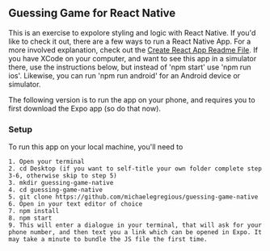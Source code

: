 ## Guessing Game for React Native

This is an exercise to expolore styling and logic with React Native. If you'd like to check it out, there are a few ways to run a React Native App. For a more involved explanation, check out the [Create React App Readme File](https://github.com/michaelegregious/guessing-game-native/blob/master/React-Native-README.md). If you have XCode on your computer, and want to see this app in a simulator there, use the instructions below, but instead of 'npm start' use 'npm run ios'. Likewise, you can run 'npm run android' for an Android device or simulator.

The following version is to run the app on your phone, and requires you to first download the Expo app (so do that now).

### Setup

To run this app on your local machine, you'll need to

    1. Open your terminal
    2. cd Desktop (if you want to self-title your own folder complete step 3-6, otherwise skip to step 5)
    3. mkdir guessing-game-native
    4. cd guessing-game-native
    5. git clone https://github.com/michaelegregious/guessing-game-native
    6. Open in your text editor of choice
    7. npm install
    8. npm start
    9. This will enter a dialogue in your terminal, that will ask for your phone number, and then text you a link which can be opened in Expo. It may take a minute to bundle the JS file the first time.
